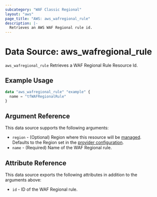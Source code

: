 ```yaml
---
subcategory: "WAF Classic Regional"
layout: "aws"
page_title: "AWS: aws_wafregional_rule"
description: |-
  Retrieves an AWS WAF Regional rule id.
---
```


# Data Source: aws_wafregional_rule

`aws_wafregional_rule` Retrieves a WAF Regional Rule Resource Id.

## Example Usage

```terraform
data "aws_wafregional_rule" "example" {
  name = "tfWAFRegionalRule"
}
```

## Argument Reference

This data source supports the following arguments:

* `region` - (Optional) Region where this resource will be [managed](https://docs.aws.amazon.com/general/latest/gr/rande.html#regional-endpoints). Defaults to the Region set in the [provider configuration](https://registry.terraform.io/providers/hashicorp/aws/latest/docs#aws-configuration-reference).
* `name` - (Required) Name of the WAF Regional rule.

## Attribute Reference

This data source exports the following attributes in addition to the arguments above:

* `id` - ID of the WAF Regional rule.
